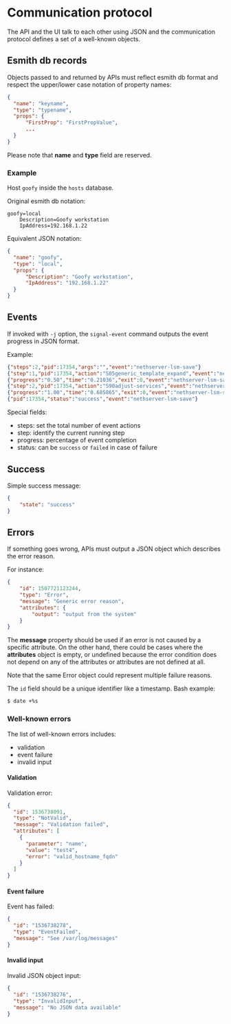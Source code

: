 # Communication protocol

The API and the UI talk to each other using JSON and the communication
protocol defines a set of a well-known objects.


## Esmith db records

Objects passed to and returned by APIs must reflect esmith db format and respect the upper/lower case notation
of property names:

```json
{
  "name": "keyname",
  "type": "typename",
  "props": {
      "FirstProp": "FirstPropValue",
      ...
  }
}
```

Please note that **name** and **type** field are reserved.

### Example

Host `goofy` inside the `hosts` database.

Original esmith db notation:
```
goofy=local
    Description=Goofy workstation
    IpAddress=192.168.1.22
```

Equivalent JSON notation:
```json
{
  "name": "goofy",
  "type": "local",
  "props": {
      "Description": "Goofy workstation",
      "IpAddress": "192.168.1.22"
  }
}
```

## Events

If invoked with `-j` option, the `signal-event` command outputs the event progress in JSON format.

Example:
```json
{"steps":2,"pid":17354,"args":"","event":"nethserver-lsm-save"}
{"step":1,"pid":17354,"action":"S05generic_template_expand","event":"nethserver-lsm-save","state":"running"}
{"progress":"0.50","time":"0.21036","exit":0,"event":"nethserver-lsm-save","state":"done","step":1,"pid":17354,"action":"S05generic_template_expand"}
{"step":2,"pid":17354,"action":"S90adjust-services","event":"nethserver-lsm-save","state":"running"}
{"progress":"1.00","time":"0.685865","exit":0,"event":"nethserver-lsm-save","state":"done","step":2,"pid":17354,"action":"S90adjust-services"}
{"pid":17354,"status":"success","event":"nethserver-lsm-save"}
```

Special fields:

- steps: set the total number of event actions 
- step: identify the current running step
- progress: percentage of event completion
- status: can be `success` or `failed` in case of failure

## Success

Simple success message:
```json
{
    "state": "success"
}
```

## Errors

If something goes wrong, APIs must output a JSON object which describes the error reason.

For instance:
```json
{
    "id": 1507721123244,
    "type": "Error",
    "message": "Generic error reason",
    "attributes": {
        "output": "output from the system"
    }
}
```

The **message** property should be used if an error is not caused by a specific
attribute. On the other hand, there could be cases where the **attributes**
object is empty, or undefined because the error condition does not depend on any
of the attributes or attributes are not defined at all. 

Note that the same Error object could represent multiple failure reasons.

The `id` field should be a unique identifier like a timestamp.
Bash example:
```bash
$ date +%s
```

### Well-known errors

The list of well-known errors includes:

- validation
- event failure
- invalid input


#### Validation

Validation error:

```json
{
  "id": 1536738091,
  "type": "NotValid",
  "message": "Validation failed",
  "attributes": [
    {
      "parameter": "name",
      "value": "test4",
      "error": "valid_hostname_fqdn"
    }
  ]
}
```

#### Event failure

Event has failed:

```json
{
  "id": "1536738278",
  "type": "EventFailed",
  "message": "See /var/log/messages"
} 
```

#### Invalid input

Invalid JSON object input:

```json
{
  "id": "1536738276",
  "type": "InvalidInput",
  "message": "No JSON data available"
}
```
